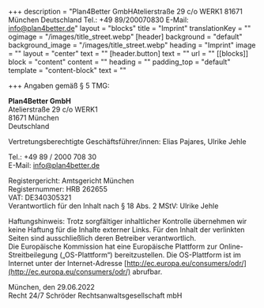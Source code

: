 +++
description = "Plan4Better GmbHAtelierstraße 29 c/o WERK1 81671 München Deutschland Tel.: +49 89/200070830 E-Mail: info@plan4better.de"
layout = "blocks"
title = "Imprint"
translationKey = ""
ogimage = "/images/title_street.webp"
[header]
background = "default"
background_image = "/images/title_street.webp"
heading = "Imprint"
image = ""
layout = "center"
text = ""
[header.button]
text = ""
url = ""
[[blocks]]
block = "content"
content = ""
heading = ""
padding_top = "default"
template = "content-block"
text = ""

+++
Angaben gemäß § 5 TMG:

**Plan4Better GmbH**  
Atelierstraße 29 c/o WERK1  
81671 München  
Deutschland

Vertretungsberechtigte Geschäftsführer/innen: Elias Pajares, Ulrike Jehle

Tel.: +49 89 / 2000 708 30  
E-Mail: [info@plan4better.de](mailto:info@plan4better.de)

Registergericht: Amtsgericht München  
Registernummer: HRB 262655  
VAT: DE340305321  
Verantwortlich für den Inhalt nach § 18 Abs. 2 MStV: Ulrike Jehle

Haftungshinweis: Trotz sorgfältiger inhaltlicher Kontrolle übernehmen wir keine Haftung für die Inhalte externer Links. Für den Inhalt der verlinkten Seiten sind ausschließlich deren Betreiber verantwortlich.  
Die Europäische Kommission hat eine Europäische Plattform zur Online-Streitbeilegung („OS-Plattform“) bereitzustellen. Die OS-Plattform ist im Internet unter der Internet-Adresse [http://ec.europa.eu/consumers/odr/](http://ec.europa.eu/consumers/odr/) abrufbar.

München, den 29.06.2022  
Recht 24/7 Schröder Rechtsanwaltsgesellschaft mbH

